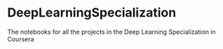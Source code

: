 # DeepLearningSpecialization
The notebooks for all the projects in the Deep Learning Specialization in Coursera
